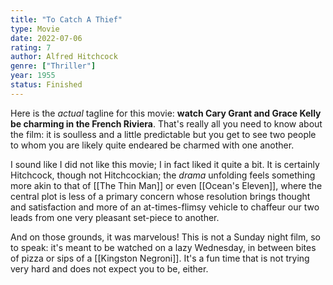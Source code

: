 ```yaml
---
title: "To Catch A Thief"
type: Movie
date: 2022-07-06
rating: 7
author: Alfred Hitchcock
genre: ["Thriller"]
year: 1955
status: Finished
---
```


Here is the _actual_ tagline for this movie: **watch Cary Grant and Grace Kelly be charming in the French Riviera**. That's really all you need to know about the film: it is soulless and a little predictable but you get to see two people to whom you are likely quite endeared be charmed with one another.

I sound like I did not like this movie; I in fact liked it quite a bit. It is certainly Hitchcock, though not Hitchcockian; the _drama_ unfolding feels something more akin to that of [[The Thin Man]] or even [[Ocean's Eleven]], where the central plot is less of a primary concern whose resolution brings thought and satisfaction and more of an at-times-flimsy vehicle to chaffeur our two leads from one very pleasant set-piece to another.

And on those grounds, it was marvelous! This is not a Sunday night film, so to speak: it's meant to be watched on a lazy Wednesday, in between bites of pizza or sips of a [[Kingston Negroni]]. It's a fun time that is not trying very hard and does not expect you to be, either.

